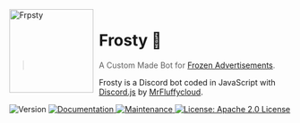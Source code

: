 <img width="150" height="150" align="left" style="float: left; margin: 0 10px 0 0;" alt="Frpsty" src="https://cdn.discordapp.com/avatars/796441707129733131/6c3aaad69e7d35a020e33ee84dbfa152.png?size=1024">

# Frosty 🥤

> A Custom Made Bot for [Frozen Advertisements](https://discord.gg/ucW94B7p).

Frosty is a Discord bot coded in JavaScript with [Discord.js](https://discord.js.org) by [MrFluffycloud](https://github.com/MrFluffycloud).

<p>
  <img alt="Version" src="https://img.shields.io/badge/version-2.0.1-blue.svg?style=for-the-badge" />
  <a href="https://github.com/MrFluffycloud/Frosty/tree/main/Docs" target="_blank">
    <img alt="Documentation" src="https://img.shields.io/badge/documentation-yes-brightgreen.svg?style=for-the-badge" />
  </a>
  <a href="https://github.com/MrFluffycloud/Frosty/graphs/commit-activity" target="_blank">
    <img alt="Maintenance" src="https://img.shields.io/badge/Maintained%3F-yes-green.svg?style=for-the-badge" />
  </a>
  <a href="https://github.com/MrFluffycloud/Frosty/blob/main/LICENSE" target="_blank">
    <img alt="License: Apache 2.0 License" src="https://img.shields.io/github/license/MrFluffycloud/Frosty?logo=apache&style=for-the-badge" />
  </a>
</p>
